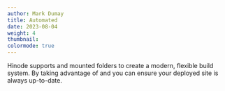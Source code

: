 ```yaml
---
author: Mark Dumay
title: Automated
date: 2023-08-04
weight: 4
thumbnail: 
colormode: true
---
```


Hinode supports  and mounted folders to create a modern, flexible build system. By taking advantage of  and  you can ensure your deployed site is always up-to-date.
